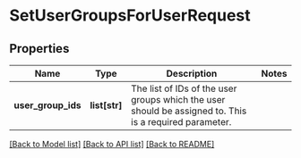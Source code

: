 # SetUserGroupsForUserRequest

## Properties
Name | Type | Description | Notes
------------ | ------------- | ------------- | -------------
**user_group_ids** | **list[str]** | The list of IDs of the user groups which the user should be assigned to. This is a required parameter. | 

[[Back to Model list]](../README.md#documentation-for-models) [[Back to API list]](../README.md#documentation-for-api-endpoints) [[Back to README]](../README.md)

